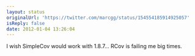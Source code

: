 ```yaml
---
layout: status
originalUrl: 'https://twitter.com/marcgg/status/154554185914925057'
isReply: false
date: 2012-01-04 13:26:04
---
```


I wish SimpleCov would work with 1.8.7... RCov is failing me big times.
